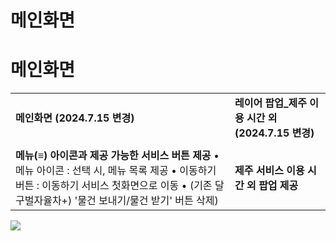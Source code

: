 # 메인화면

**메인화면**
========

|  |  |
| --- | --- |
| **메인화면 (2024.7.15 변경)** | **레이어 팝업\_제주 이용 시간 외 (2024.7.15 변경)** |
|  |  |
| **메뉴(≡) 아이콘과 제공 가능한 서비스 버튼 제공**  • 메뉴 아이콘 : 선택 시, 메뉴 목록 제공  • 이동하기 버튼 : 이동하기 서비스 첫화면으로 이동  • (기존 달구벌자율차+) '물건 보내기/물건 받기' 버튼 삭제) | **제주 서비스 이용 시간 외 팝업 제공** |

![](https://kakaomobilitysupport.zendesk.com/hc/article_attachments/35126381431961)